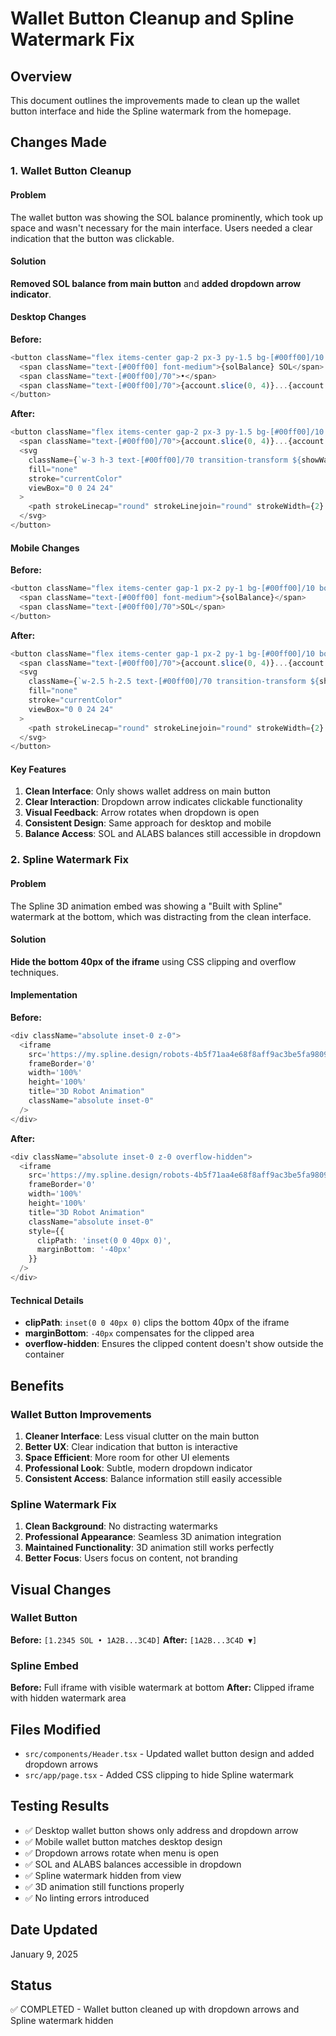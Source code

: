 # Wallet Button Cleanup and Spline Watermark Fix

## Overview
This document outlines the improvements made to clean up the wallet button interface and hide the Spline watermark from the homepage.

## Changes Made

### 1. Wallet Button Cleanup

#### Problem
The wallet button was showing the SOL balance prominently, which took up space and wasn't necessary for the main interface. Users needed a clear indication that the button was clickable.

#### Solution
**Removed SOL balance from main button** and **added dropdown arrow indicator**.

#### Desktop Changes
**Before:**
```typescript
<button className="flex items-center gap-2 px-3 py-1.5 bg-[#00ff00]/10 border border-[#00ff00]/30 hover:bg-[#00ff00]/20 transition-all rounded-sm text-sm">
  <span className="text-[#00ff00] font-medium">{solBalance} SOL</span>
  <span className="text-[#00ff00]/70">•</span>
  <span className="text-[#00ff00]/70">{account.slice(0, 4)}...{account.slice(-4)}</span>
</button>
```

**After:**
```typescript
<button className="flex items-center gap-2 px-3 py-1.5 bg-[#00ff00]/10 border border-[#00ff00]/30 hover:bg-[#00ff00]/20 transition-all rounded-sm text-sm">
  <span className="text-[#00ff00]/70">{account.slice(0, 4)}...{account.slice(-4)}</span>
  <svg 
    className={`w-3 h-3 text-[#00ff00]/70 transition-transform ${showWalletMenu ? 'rotate-180' : ''}`} 
    fill="none" 
    stroke="currentColor" 
    viewBox="0 0 24 24"
  >
    <path strokeLinecap="round" strokeLinejoin="round" strokeWidth={2} d="M19 9l-7 7-7-7" />
  </svg>
</button>
```

#### Mobile Changes
**Before:**
```typescript
<button className="flex items-center gap-1 px-2 py-1 bg-[#00ff00]/10 border border-[#00ff00]/30 rounded text-xs">
  <span className="text-[#00ff00] font-medium">{solBalance}</span>
  <span className="text-[#00ff00]/70">SOL</span>
</button>
```

**After:**
```typescript
<button className="flex items-center gap-1 px-2 py-1 bg-[#00ff00]/10 border border-[#00ff00]/30 rounded text-xs">
  <span className="text-[#00ff00]/70">{account.slice(0, 4)}...{account.slice(-4)}</span>
  <svg 
    className={`w-2.5 h-2.5 text-[#00ff00]/70 transition-transform ${showWalletMenu ? 'rotate-180' : ''}`} 
    fill="none" 
    stroke="currentColor" 
    viewBox="0 0 24 24"
  >
    <path strokeLinecap="round" strokeLinejoin="round" strokeWidth={2} d="M19 9l-7 7-7-7" />
  </svg>
</button>
```

#### Key Features
1. **Clean Interface**: Only shows wallet address on main button
2. **Clear Interaction**: Dropdown arrow indicates clickable functionality
3. **Visual Feedback**: Arrow rotates when dropdown is open
4. **Consistent Design**: Same approach for desktop and mobile
5. **Balance Access**: SOL and ALABS balances still accessible in dropdown

### 2. Spline Watermark Fix

#### Problem
The Spline 3D animation embed was showing a "Built with Spline" watermark at the bottom, which was distracting from the clean interface.

#### Solution
**Hide the bottom 40px of the iframe** using CSS clipping and overflow techniques.

#### Implementation
**Before:**
```typescript
<div className="absolute inset-0 z-0">
  <iframe 
    src='https://my.spline.design/robots-4b5f71aa4e68f8aff9ac3be5fa98097b/' 
    frameBorder='0' 
    width='100%' 
    height='100%'
    title="3D Robot Animation"
    className="absolute inset-0"
  />
</div>
```

**After:**
```typescript
<div className="absolute inset-0 z-0 overflow-hidden">
  <iframe 
    src='https://my.spline.design/robots-4b5f71aa4e68f8aff9ac3be5fa98097b/' 
    frameBorder='0' 
    width='100%' 
    height='100%'
    title="3D Robot Animation"
    className="absolute inset-0"
    style={{ 
      clipPath: 'inset(0 0 40px 0)',
      marginBottom: '-40px'
    }}
  />
</div>
```

#### Technical Details
- **clipPath**: `inset(0 0 40px 0)` clips the bottom 40px of the iframe
- **marginBottom**: `-40px` compensates for the clipped area
- **overflow-hidden**: Ensures the clipped content doesn't show outside the container

## Benefits

### Wallet Button Improvements
1. **Cleaner Interface**: Less visual clutter on the main button
2. **Better UX**: Clear indication that button is interactive
3. **Space Efficient**: More room for other UI elements
4. **Professional Look**: Subtle, modern dropdown indicator
5. **Consistent Access**: Balance information still easily accessible

### Spline Watermark Fix
1. **Clean Background**: No distracting watermarks
2. **Professional Appearance**: Seamless 3D animation integration
3. **Maintained Functionality**: 3D animation still works perfectly
4. **Better Focus**: Users focus on content, not branding

## Visual Changes

### Wallet Button
**Before:** `[1.2345 SOL • 1A2B...3C4D]`
**After:** `[1A2B...3C4D ▼]`

### Spline Embed
**Before:** Full iframe with visible watermark at bottom
**After:** Clipped iframe with hidden watermark area

## Files Modified
- `src/components/Header.tsx` - Updated wallet button design and added dropdown arrows
- `src/app/page.tsx` - Added CSS clipping to hide Spline watermark

## Testing Results
- ✅ Desktop wallet button shows only address and dropdown arrow
- ✅ Mobile wallet button matches desktop design
- ✅ Dropdown arrows rotate when menu is open
- ✅ SOL and ALABS balances accessible in dropdown
- ✅ Spline watermark hidden from view
- ✅ 3D animation still functions properly
- ✅ No linting errors introduced

## Date Updated
January 9, 2025

## Status
✅ COMPLETED - Wallet button cleaned up with dropdown arrows and Spline watermark hidden
